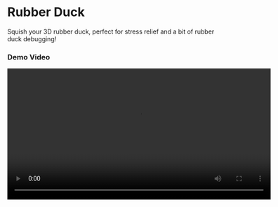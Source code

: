 # Rubber Duck

Squish your 3D rubber duck, perfect for stress relief and a bit of rubber duck debugging!

### Demo Video

<video width="600" controls>
  <source src="Demo_Duck.mp4" type="video/mp4">
  Your browser does not support the video tag.
</video>
